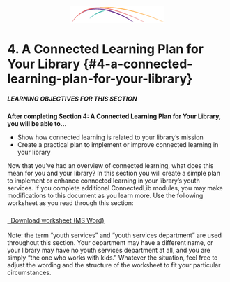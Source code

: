 <div style="text-align:center"><img src="/assets/CL_Swoosh.png" alt=""/></div>

# 4\. A Connected Learning Plan for Your Library {#4-a-connected-learning-plan-for-your-library}

<div class="table-format objectives"><span class="title"><h5>LEARNING OBJECTIVES FOR THIS SECTION</h5></span>
<p><b>After completing Section 4: A Connected Learning Plan for Your Library, you will be able to...</b></p>
<ul><li>Show how connected learning is related to your library‘s mission</li><li>Create a practical plan to implement or improve connected learning in your library</li></ul></div>

Now that you’ve had an overview of connected learning, what does this mean for you and your library? In this section you will create a simple plan to implement or enhance connected learning in your library’s youth services. If you complete additional ConnectedLib modules, you may make modifications to this document as you learn more. Use the following worksheet as you read through this section: 


<a href="assets/Intro_CLPlan.docx" target="_blank"><i class="fa fa-file-word-o" style="font-size:24px;color:blue;"></i>&nbsp; Download worksheet (MS Word)</a>



Note: the term “youth services” and “youth services department” are used throughout this section. Your department may have a different name, or your library may have no youth services department at all, and you are simply “the one who works with kids.” Whatever the situation, feel free to adjust the wording and the structure of the worksheet to fit your particular circumstances.